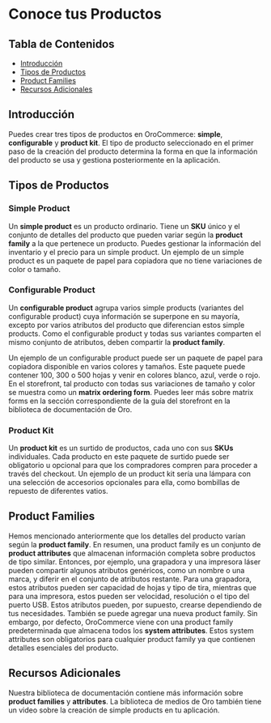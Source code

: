 # Conoce tus Productos

## Tabla de Contenidos
- [Introducción](#introducción)
- [Tipos de Productos](#tipos-de-productos)
- [Product Families](#product-families)
- [Recursos Adicionales](#recursos-adicionales)

## Introducción

Puedes crear tres tipos de productos en OroCommerce: **simple**, **configurable** y **product kit**. El tipo de producto seleccionado en el primer paso de la creación del producto determina la forma en que la información del producto se usa y gestiona posteriormente en la aplicación.

## Tipos de Productos

### Simple Product

Un **simple product** es un producto ordinario. Tiene un **SKU** único y el conjunto de detalles del producto que pueden variar según la **product family** a la que pertenece un producto. Puedes gestionar la información del inventario y el precio para un simple product. Un ejemplo de un simple product es un paquete de papel para copiadora que no tiene variaciones de color o tamaño.

### Configurable Product

Un **configurable product** agrupa varios simple products (variantes del configurable product) cuya información se superpone en su mayoría, excepto por varios atributos del producto que diferencian estos simple products. Como el configurable product y todas sus variantes comparten el mismo conjunto de atributos, deben compartir la **product family**.

Un ejemplo de un configurable product puede ser un paquete de papel para copiadora disponible en varios colores y tamaños. Este paquete puede contener 100, 300 o 500 hojas y venir en colores blanco, azul, verde o rojo. En el storefront, tal producto con todas sus variaciones de tamaño y color se muestra como un **matrix ordering form**. Puedes leer más sobre matrix forms en la sección correspondiente de la guía del storefront en la biblioteca de documentación de Oro.

### Product Kit

Un **product kit** es un surtido de productos, cada uno con sus **SKUs** individuales. Cada producto en este paquete de surtido puede ser obligatorio u opcional para que los compradores compren para proceder a través del checkout. Un ejemplo de un product kit sería una lámpara con una selección de accesorios opcionales para ella, como bombillas de repuesto de diferentes vatios.

## Product Families

Hemos mencionado anteriormente que los detalles del producto varían según la **product family**. En resumen, una product family es un conjunto de **product attributes** que almacenan información completa sobre productos de tipo similar. Entonces, por ejemplo, una grapadora y una impresora láser pueden compartir algunos atributos genéricos, como un nombre o una marca, y diferir en el conjunto de atributos restante. Para una grapadora, estos atributos pueden ser capacidad de hojas y tipo de tira, mientras que para una impresora, estos pueden ser velocidad, resolución o el tipo del puerto USB. Estos atributos pueden, por supuesto, crearse dependiendo de tus necesidades. También se puede agregar una nueva product family. Sin embargo, por defecto, OroCommerce viene con una product family predeterminada que almacena todos los **system attributes**. Estos system attributes son obligatorios para cualquier product family ya que contienen detalles esenciales del producto.

## Recursos Adicionales

Nuestra biblioteca de documentación contiene más información sobre **product families** y **attributes**. La biblioteca de medios de Oro también tiene un video sobre la creación de simple products en tu aplicación.
